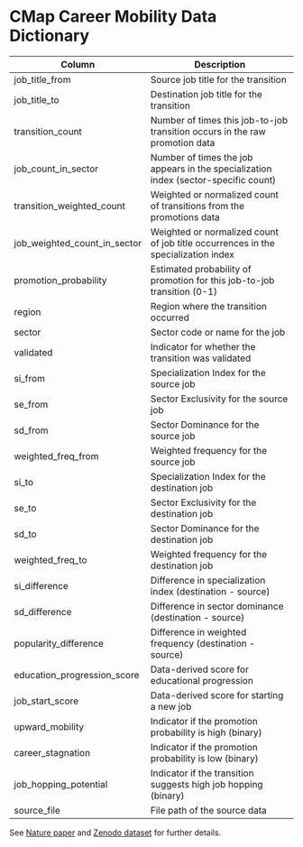 # CMap Career Mobility Data Dictionary

| Column                       | Description                                                                                   |
|------------------------------|-----------------------------------------------------------------------------------------------|
| job_title_from               | Source job title for the transition                                                          |
| job_title_to                 | Destination job title for the transition                                                     |
| transition_count             | Number of times this job-to-job transition occurs in the raw promotion data                  |
| job_count_in_sector          | Number of times the job appears in the specialization index (sector-specific count)          |
| transition_weighted_count    | Weighted or normalized count of transitions from the promotions data                         |
| job_weighted_count_in_sector | Weighted or normalized count of job title occurrences in the specialization index            |
| promotion_probability        | Estimated probability of promotion for this job-to-job transition (0-1)                      |
| region                       | Region where the transition occurred                                                         |
| sector                       | Sector code or name for the job                                                              |
| validated                    | Indicator for whether the transition was validated                                           |
| si_from                      | Specialization Index for the source job                                                      |
| se_from                      | Sector Exclusivity for the source job                                                        |
| sd_from                      | Sector Dominance for the source job                                                          |
| weighted_freq_from           | Weighted frequency for the source job                                                        |
| si_to                        | Specialization Index for the destination job                                                 |
| se_to                        | Sector Exclusivity for the destination job                                                   |
| sd_to                        | Sector Dominance for the destination job                                                     |
| weighted_freq_to             | Weighted frequency for the destination job                                                   |
| si_difference                | Difference in specialization index (destination - source)                                    |
| sd_difference                | Difference in sector dominance (destination - source)                                        |
| popularity_difference        | Difference in weighted frequency (destination - source)                                      |
| education_progression_score  | Data-derived score for educational progression                                               |
| job_start_score              | Data-derived score for starting a new job                                                    |
| upward_mobility              | Indicator if the promotion probability is high (binary)                                      |
| career_stagnation            | Indicator if the promotion probability is low (binary)                                       |
| job_hopping_potential        | Indicator if the transition suggests high job hopping (binary)                               |
| source_file                  | File path of the source data                                                                 |

See [Nature paper](https://www.nature.com/articles/s41597-025-05526-3) and [Zenodo dataset](https://zenodo.org/records/15260189) for further details.